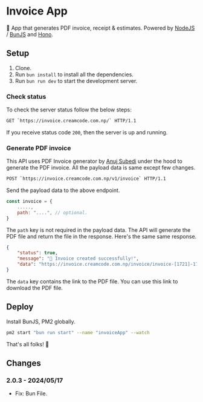 # Invoice App

🚀 App that generates PDF invoice, receipt & estimates. Powered by [NodeJS](https://nodejs.org/) / [BunJS](https://bun.sh/) and [Hono](https://hono.dev/).

## Setup

1. Clone.
2. Run `bun install` to install all the dependencies.
3. Run `bun run dev` to start the development server.

### Check status

To check the server status follow the below steps:

```sh
GET `https://invoice.creamcode.com.np/` HTTP/1.1
```

If you receive status code `200`, then the server is up and running.

### Generate PDF invoice

This API uses PDF Invoice generator by [Anuj Subedi](https://github.com/h1dd3nsn1p3r/pdf-invoice) under the hood to generate the PDF invoice. All the payload data is same except few changes.

```sh
POST `https://invoice.creamcode.com.np/v1/invoice` HTTP/1.1
```

Send the payload data to the above endpoint.

```js
const invoice = {
	.....,
	path: "....", // optional.
}
```

The `path` key is not required in the payload data. The API will generate the PDF file and return the file in the response. Here's the same same response.

```json
{
	"status": true,
	"message": "🎉 Invoice created successfully!",
	"data": "https://invoice.creamcode.com.np/invoice/invoice-[1721]-1705093211407.pdf",
}
```

The `data` key contains the link to the PDF file. You can use this link to download the PDF file.

## Deploy

Install BunJS, PM2 globally.

```sh
pm2 start "bun run start" --name "invoiceApp" --watch
```

That's all folks! 🚀


## Changes

### 2.0.3 - 2024/05/17

- Fix: Bun File.






